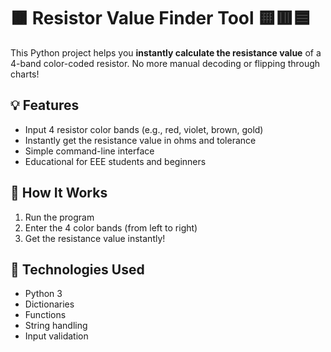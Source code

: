# 🟫 Resistor Value Finder Tool 🟨🟥🟦

This Python project helps you **instantly calculate the resistance value** of a 4-band color-coded resistor. No more manual decoding or flipping through charts!

## 💡 Features

- Input 4 resistor color bands (e.g., red, violet, brown, gold)
- Instantly get the resistance value in ohms and tolerance
- Simple command-line interface
- Educational for EEE students and beginners

## 🚀 How It Works

1. Run the program
2. Enter the 4 color bands (from left to right)
3. Get the resistance value instantly!

## 🧠 Technologies Used

- Python 3
- Dictionaries
- Functions
- String handling
- Input validation
